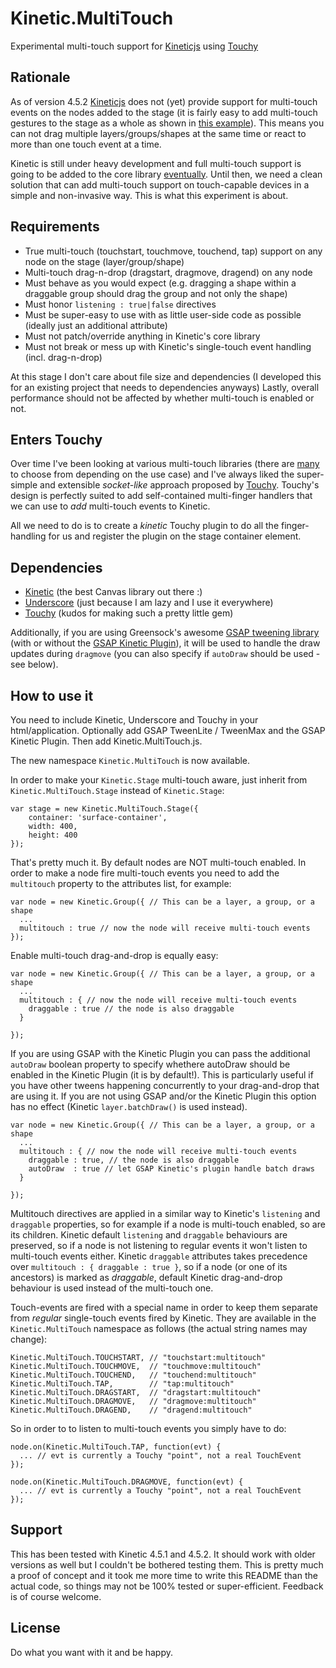 Kinetic.MultiTouch
==================

Experimental multi-touch support for [Kineticjs](http://kineticjs.com/) using [Touchy](https://github.com/jairajs89/Touchy.js)

## Rationale

As of version 4.5.2 [Kineticjs](http://kineticjs.com/) does not (yet) provide support for multi-touch events
on the nodes added to the stage (it is fairly easy to add multi-touch gestures to the stage as a whole as shown in
[this example](http://www.html5canvastutorials.com/labs/html5-canvas-multi-touch-scale-stage-with-kineticjs/)).
This means you can not drag multiple layers/groups/shapes at the same time or react to more than one touch event at a time.

Kinetic is still under heavy development and full multi-touch support is going to be added to the core library
[eventually](https://github.com/ericdrowell/KineticJS/wiki/Release-Schedule#eventually). Until then, we need a clean
solution that can add multi-touch support on touch-capable devices in a simple and non-invasive way. This is what
this experiment is about.

## Requirements

- True multi-touch (touchstart, touchmove, touchend, tap) support on any node on the stage (layer/group/shape)
- Multi-touch drag-n-drop (dragstart, dragmove, dragend) on any node
- Must behave as you would expect (e.g. dragging a shape within a draggable group should drag the group and not only the shape)
- Must honor `listening : true|false` directives
- Must be super-easy to use with as little user-side code as possible (ideally just an additional attribute)
- Must not patch/override anything in Kinetic's core library
- Must not break or mess up with Kinetic's single-touch event handling (incl. drag-n-drop)

At this stage I don't care about file size and dependencies (I developed this for an existing project that needs to dependencies anyways)
Lastly, overall performance should not be affected by whether multi-touch is enabled or not.

## Enters Touchy

Over time I've been looking at various multi-touch libraries (there are [many](https://github.com/bebraw/jswiki/wiki/Touch) to choose from depending on the use case) and I've always liked the super-simple and extensible  *socket-like* approach proposed by [Touchy](https://github.com/jairajs89/Touchy.js). Touchy's design is perfectly suited to add self-contained multi-finger handlers that we can use to *add* multi-touch events to Kinetic.

All we need to do is to create a *kinetic* Touchy plugin to do all the finger-handling for us and register the plugin on the stage container element. 

## Dependencies

- [Kinetic](http://kineticjs.com/) (the best Canvas library out there :)
- [Underscore](http://underscorejs.org/) (just because I am lazy and I use it everywhere)
- [Touchy](https://github.com/jairajs89/Touchy.js) (kudos for making such a pretty little gem)

Additionally, if you are using Greensock's awesome [GSAP tweening library](http://www.greensock.com/gsap-js/) (with or without the [GSAP Kinetic Plugin](https://github.com/greensock/GreenSock-JS/blob/master/src/uncompressed/plugins/KineticPlugin.js)), it will be used to handle the draw updates during `dragmove` (you can also specify if `autoDraw` should be used - see below).


## How to use it

You need to include Kinetic, Underscore and Touchy in your html/application.
Optionally add GSAP TweenLite / TweenMax and the GSAP Kinetic Plugin.
Then add Kinetic.MultiTouch.js.

The new namespace `Kinetic.MultiTouch` is now available.

In order to make your `Kinetic.Stage` multi-touch aware, just inherit from `Kinetic.MultiTouch.Stage` instead of `Kinetic.Stage`:

    var stage = new Kinetic.MultiTouch.Stage({
        container: 'surface-container',
        width: 400,
        height: 400
    });

That's pretty much it. By default nodes are NOT multi-touch enabled. In order to make a node fire multi-touch events you need to add the `multitouch` property to the attributes list, for example:

    var node = new Kinetic.Group({ // This can be a layer, a group, or a shape
      ...
      multitouch : true // now the node will receive multi-touch events
    });
    
Enable multi-touch drag-and-drop is equally easy:

    var node = new Kinetic.Group({ // This can be a layer, a group, or a shape
      ...
      multitouch : { // now the node will receive multi-touch events
        draggable : true // the node is also draggable
      } 
      
    });
    
If you are using GSAP with the Kinetic Plugin you can pass the additional `autoDraw` boolean property to specify whethere autoDraw should be enabled in the Kinetic Plugin (it is by default!). This is particularly useful if you have other tweens happening concurrently to your drag-and-drop that are using it. If you are not using GSAP and/or the Kinetic Plugin this option has no effect (Kinetic `layer.batchDraw()` is used instead).

    var node = new Kinetic.Group({ // This can be a layer, a group, or a shape
      ...
      multitouch : { // now the node will receive multi-touch events
        draggable : true, // the node is also draggable
        autoDraw  : true // let GSAP Kinetic's plugin handle batch draws
      } 
      
    });


Multitouch directives are applied in a similar way to Kinetic's `listening` and `draggable` properties, so for example if a node is multi-touch enabled, so are its children. Kinetic default `listening` and `draggable` behaviours are preserved, so if a node is not listening to regular events it won't listen to multi-touch events either. Kinetic `draggable` attributes takes precedence over `multitouch : { draggable : true }`, so if a node (or one of its ancestors) is marked as *draggable*, default Kinetic drag-and-drop behaviour is used instead of the multi-touch one.

Touch-events are fired with a special name in order to keep them separate from *regular* single-touch events fired by Kinetic. They are available in the `Kinetic.MultiTouch` namespace as follows (the actual string names may change):

    Kinetic.MultiTouch.TOUCHSTART, // "touchstart:multitouch"
    Kinetic.MultiTouch.TOUCHMOVE,  // "touchmove:multitouch"
    Kinetic.MultiTouch.TOUCHEND,   // "touchend:multitouch"
    Kinetic.MultiTouch.TAP,        // "tap:multitouch"
    Kinetic.MultiTouch.DRAGSTART,  // "dragstart:multitouch"
    Kinetic.MultiTouch.DRAGMOVE,   // "dragmove:multitouch"
    Kinetic.MultiTouch.DRAGEND,    // "dragend:multitouch"
    
So in order to to listen to multi-touch events you simply have to do:

    node.on(Kinetic.MultiTouch.TAP, function(evt) {
      ... // evt is currently a Touchy "point", not a real TouchEvent
    });

    node.on(Kinetic.MultiTouch.DRAGMOVE, function(evt) { 
      ... // evt is currently a Touchy "point", not a real TouchEvent 
    }); 
    
## Support

This has been tested with Kinetic 4.5.1 and 4.5.2.
It should work with older versions as well but I couldn't be bothered testing them.
This is pretty much a proof of concept and it took me more time to write this README than the actual code, so things may not be 100% tested or super-efficient. Feedback is of course welcome.

## License

Do what you want with it and be happy.
